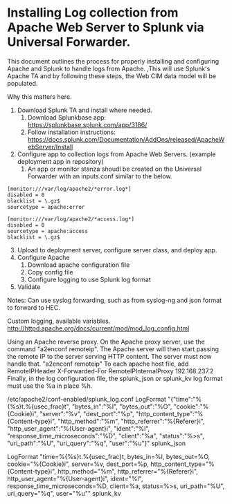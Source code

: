 # Installing Log collection from Apache Web Server to Splunk via Universal Forwarder.

This document outlines the process for properly installing and configuring Apache and Splunk to handle logs from Apache. ,This will use Splunk's Apache TA and by following these steps, the Web CIM data model will be populated.

Why this matters here.

1. Download Splunk TA and install where needed.
    1. Download Splunkbase app: https://splunkbase.splunk.com/app/3186/
    1. Follow installation instructions: https://docs.splunk.com/Documentation/AddOns/released/ApacheWebServer/Install
1. Configure app to collection logs from Apache Web Servers. (example deployment app in repository)
    1. An app or monitor stanza shoudl be created on the Universal Forwarder with an inputs.conf similar to the below.
```
[monitor:///var/log/apache2/*error.log*]
disabled = 0
blacklist = \.gz$
sourcetype = apache:error

[monitor:///var/log/apache2/*access.log*]
disabled = 0
sourcetype = apache:access
blacklist = \.gz$
```
3. Upload to deployment server, configure server class, and deploy app.
1. Configure Apache
    1. Download apache configuration file
    1. Copy config file
    1. Configure logging to use Splunk log format
1. Validate

Notes:
Can use syslog forwarding, such as from syslog-ng and json format to forward to HEC.

Custom logging, available variables.
http://httpd.apache.org/docs/current/mod/mod_log_config.html

Using an Apache reverse proxy.
On the Apache proxy server, use the command "a2enconf remoteip". The Apache server will then start passing the remote IP to the server serving HTTP content.
The server must now handle that. "a2enconf remoteip"
To each apache host file, add
	RemoteIPHeader X-Forwarded-For
	RemoteIPInternalProxy 192.168.237.2
Finally, in the log configuration file, the splunk_json or splunk_kv log format must use the %a in place %h.

/etc/apache2/conf-enabled/splunk_log.conf 
LogFormat "{\"time\":\"%{%s}t.%{usec_frac}t\", \"bytes_in\":\"%I\", \"bytes_out\":\"%O\", \"cookie\":\"%{Cookie}i\", \"server\":\"%v\", \"dest_port\":\"%p\", \"http_content_type\":\"%{Content-type}i\", \"http_method\":\"%m\", \"http_referrer\":\"%{Referer}i\", \"http_user_agent\":\"%{User-agent}i\", \"ident\":\"%l\", \"response_time_microseconds\":\"%D\", \"client\":\"%a\", \"status\":\"%>s\", \"uri_path\":\"%U\", \"uri_query\":\"%q\", \"user\":\"%u\"}" splunk_json

LogFormat "time=%{%s}t.%{usec_frac}t, bytes_in=%I, bytes_out=%O, cookie=\"%{Cookie}i\", server=%v, dest_port=%p, http_content_type=\"%{Content-type}i\", http_method=\"%m\", http_referrer=\"%{Referer}i\", http_user_agent=\"%{User-agent}i\", ident=\"%l\", response_time_microseconds=%D, client=%a, status=%>s, uri_path=\"%U\", uri_query=\"%q\", user=\"%u\"" splunk_kv
